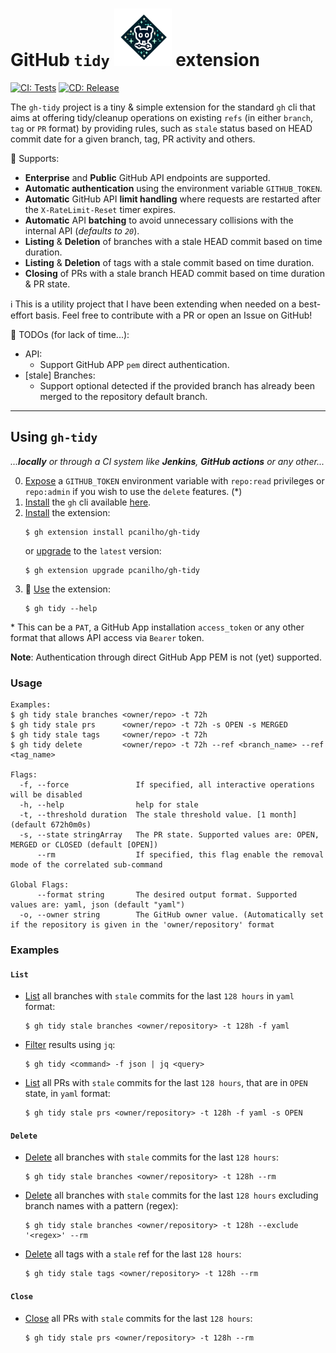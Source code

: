 # GitHub `tidy` <img src="https://github.com/pcanilho/gh-tidy/blob/main/docs/logo.png?raw=true" width="92"> extension 

[![CI: Tests](https://github.com/pcanilho/gh-tidy/workflows/ci/badge.svg)](https://github.com/pcanilho/gh-tidy/actions?query=ci)
[![CD: Release](https://github.com/pcanilho/gh-tidy/workflows/release/badge.svg)](https://github.com/pcanilho/gh-tidy/actions?query=release)

The `gh-tidy` project is a tiny & simple extension for the standard `gh` cli that aims at offering tidy/cleanup operations on existing `refs`
(in either `branch`, `tag` or `PR` format) by providing rules, such as `stale` status based on HEAD commit date for a given branch, tag, PR activity and others.

🚀 Supports:
* **Enterprise** and **Public** GitHub API endpoints are supported.
* **Automatic authentication** using the environment variable `GITHUB_TOKEN`.
* **Automatic** GitHub API **limit handling** where requests are restarted after the `X-RateLimit-Reset` timer expires.
* **Automatic** API **batching** to avoid unnecessary collisions with the internal API (_defaults to `20`_).
* **Listing** & **Deletion** of branches with a stale HEAD commit based on time duration.
* **Listing** & **Deletion** of tags with a stale commit based on time duration.
* **Closing** of PRs with a stale branch HEAD commit based on time duration & PR state.

ℹ️ This is a utility project that I have been extending when needed on a best-effort basis. Feel free to contribute with a PR
or open an Issue on GitHub!

📝 TODOs (for lack of time...):
* API:
  * Support GitHub APP `pem` direct authentication.
* [stale] Branches:
  * Support optional detected if the provided branch has already been merged to the repository default branch.

---

## Using `gh-tidy` 
_...**locally** or through a CI system like **Jenkins**, **GitHub actions** or any other..._

0. <ins>Expose</ins> a `GITHUB_TOKEN` environment variable with `repo:read` privileges or `repo:admin` if you wish to use the `delete` features. (*)
1. <ins>Install</ins> the `gh` cli available [here](https://github.com/cli/cli#installation).
2. <ins>Install</ins> the extension:
    ```shell
    $ gh extension install pcanilho/gh-tidy
    ```
   or <ins>upgrade</ins> to the `latest` version:
    ```shell
    $ gh extension upgrade pcanilho/gh-tidy
    ```
3. 🚀 <ins>Use</ins> the extension:
   ```shell
   $ gh tidy --help
   ```

\* This can be a `PAT`, a GitHub App installation `access_token` or any other format that allows API access via `Bearer` token.

**Note**: Authentication through direct GitHub App PEM is not (yet) supported.
### Usage
```shell
Examples:
$ gh tidy stale branches <owner/repo> -t 72h
$ gh tidy stale prs      <owner/repo> -t 72h -s OPEN -s MERGED
$ gh tidy stale tags     <owner/repo> -t 72h
$ gh tidy delete         <owner/repo> -t 72h --ref <branch_name> --ref <tag_name>

Flags:
  -f, --force               If specified, all interactive operations will be disabled
  -h, --help                help for stale
  -t, --threshold duration  The stale threshold value. [1 month] (default 672h0m0s)
  -s, --state stringArray   The PR state. Supported values are: OPEN, MERGED or CLOSED (default [OPEN])
      --rm                  If specified, this flag enable the removal mode of the correlated sub-command

Global Flags:
      --format string       The desired output format. Supported values are: yaml, json (default "yaml")
  -o, --owner string        The GitHub owner value. (Automatically set if the repository is given in the 'owner/repository' format
```

### Examples

#### `List`

* <ins>List</ins> all branches with `stale` commits for the last `128 hours` in `yaml` format:
   ```shell
   $ gh tidy stale branches <owner/repository> -t 128h -f yaml
   ```

* <ins>Filter</ins> results using `jq`:
   ```shell
   $ gh tidy <command> -f json | jq <query>
   ```

* <ins>List</ins> all PRs with `stale` commits for the last `128 hours`, that are in `OPEN` state, in `yaml` format:
   ```shell
   $ gh tidy stale prs <owner/repository> -t 128h -f yaml -s OPEN
   ```

#### `Delete`

* <ins>Delete</ins> all branches with `stale` commits for the last `128 hours`:
   ```shell
   $ gh tidy stale branches <owner/repository> -t 128h --rm
   ```

* <ins>Delete</ins> all branches with `stale` commits for the last `128 hours` excluding branch names with a pattern (regex):
   ```shell
   $ gh tidy stale branches <owner/repository> -t 128h --exclude '<regex>' --rm
   ```

* <ins>Delete</ins> all tags with a `stale` ref for the last `128 hours`:
   ```shell
   $ gh tidy stale tags <owner/repository> -t 128h --rm
   ```

#### `Close`

* <ins>Close</ins> all PRs with `stale` commits for the last `128 hours`:
   ```shell
   $ gh tidy stale prs <owner/repository> -t 128h --rm
   ```